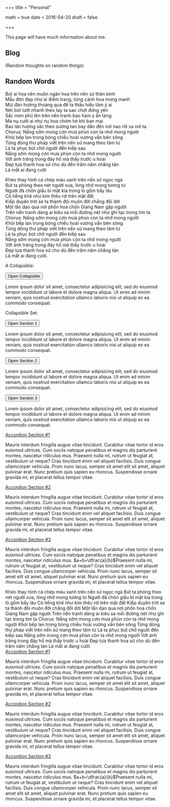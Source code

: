 +++
title = "Personal"

math = true
date = 2016-04-20
draft = false

+++

This page will have much information about me. 

## Blog
(Random thoughts on random things)


## Random Words
Bút ai họa nên muôn ngàn hoa trên nền sứ thân bình  
Mẫu đơn đẹp như ai điểm trang, từng cánh hoa mong manh  
Mùi đàn hương thoáng qua để ta thấu hiểu tâm ý ai  
Nét bút lướt nhanh theo tay ta sao chợt đứng yên  
Sắc men phủ lên trên nền tranh bao hàm ý ẩn tàng  
Mà nụ cười ai như nụ hoa chớm hé khi ban mai  
Bao làn hương sắc theo sương tan bay dần đến nơi nao rời xa nơi ta  
Chorus: Nắng sớm mong cơn mưa phùn còn ta nhớ mong người  
Khói bếp lan trong bóng chiều hoài vương vấn bên sông  
Từng dòng thư pháp viết trên nền sứ mang theo tâm tư  
Là ta phục bút chờ người đến kiếp sau  
Nắng sớm mong cơn mưa phùn còn ta nhớ mong người  
Vớt ánh trăng trong đáy hồ mà thấy trước u hoài  
Đẹp tựa thanh hoa sứ cho dù đến trăm năm chẳng tàn  
Là mắt ai đang cười  

Khéo thay hình cá chép màu xanh trên nền sứ ngọc ngà  
Bút ta phỏng theo nét người xưa, lòng nhớ mong tương tư   
Người đã chôn giấu bí mật kia trong lò gốm bấy lâu  
Có tiếng khẽ như kim thêu rơi trên mặt đất  
Kiếp duyên trời se ta thành đôi muôn đời chẳng đổi dời  
Một lần dạo qua nơi phồn hoa chốn Giang Nam gặp người  
Trên nền tranh dáng ai kiêu sa mỗi đường nét như ghi tạc trong tim ta  
Chorus: Nắng sớm mong cơn mưa phùn còn ta nhớ mong người  
Khói bếp lan trong bóng chiều hoài vương vấn bên sông  
Từng dòng thư pháp viết trên nền sứ mang theo tâm tư  
Là ta phục bút chờ người đến kiếp sau  
Nắng sớm mong cơn mưa phùn còn ta nhớ mong người  
Vớt ánh trăng trong đáy hồ mà thấy trước u hoài  
Đẹp tựa thanh hoa sứ cho dù đến trăm năm chẳng tàn  
Là mắt ai đang cười.  

<p>A Collapsible:</p>
<button class="collapsible">Open Collapsible</button>
<div class="content">
  <p>Lorem ipsum dolor sit amet, consectetur adipisicing elit, sed do eiusmod tempor incididunt ut labore et dolore magna aliqua. Ut enim ad minim veniam, quis nostrud exercitation ullamco laboris nisi ut aliquip ex ea commodo consequat.</p>
</div>

<p>Collapsible Set:</p>
<button class="collapsible">Open Section 1</button>
<div class="content">
  <p>Lorem ipsum dolor sit amet, consectetur adipisicing elit, sed do eiusmod tempor incididunt ut labore et dolore magna aliqua. Ut enim ad minim veniam, quis nostrud exercitation ullamco laboris nisi ut aliquip ex ea commodo consequat.</p>
</div>
<button class="collapsible">Open Section 2</button>
<div class="content">
  <p>Lorem ipsum dolor sit amet, consectetur adipisicing elit, sed do eiusmod tempor incididunt ut labore et dolore magna aliqua. Ut enim ad minim veniam, quis nostrud exercitation ullamco laboris nisi ut aliquip ex ea commodo consequat.</p>
</div>
<button class="collapsible">Open Section 3</button>
<div class="content">
  <p>Lorem ipsum dolor sit amet, consectetur adipisicing elit, sed do eiusmod tempor incididunt ut labore et dolore magna aliqua. Ut enim ad minim veniam, quis nostrud exercitation ullamco laboris nisi ut aliquip ex ea commodo consequat.</p>
</div>

<div class="accordion">
<div class="accordion-section">
<a class="accordion-section-title" href="#accordion-1">Accordion Section #1</a>
<div id="accordion-1" class="accordion-section-content">
<p>Mauris interdum fringilla augue vitae tincidunt. Curabitur vitae tortor id eros euismod ultrices. Cum sociis natoque penatibus et magnis dis parturient montes, nascetur ridiculus mus. Praesent nulla mi, rutrum ut feugiat at, vestibulum ut neque? Cras tincidunt enim vel aliquet facilisis. Duis congue ullamcorper vehicula. Proin nunc lacus, semper sit amet elit sit amet, aliquet pulvinar erat. Nunc pretium quis sapien eu rhoncus. Suspendisse ornare gravida mi, et placerat tellus tempor vitae.</p>
</div><!--end .accordion-section-content-->
</div><!--end .accordion-section-->
<div class="accordion-section">
<a class="accordion-section-title" href="#accordion-2">Accordion Section #2</a>
<div id="accordion-2" class="accordion-section-content">
<p>Mauris interdum fringilla augue vitae tincidunt. Curabitur vitae tortor id eros euismod ultrices. Cum sociis natoque penatibus et magnis dis parturient montes, nascetur ridiculus mus. Praesent nulla mi, rutrum ut feugiat at, vestibulum ut neque? Cras tincidunt enim vel aliquet facilisis. Duis congue ullamcorper vehicula. Proin nunc lacus, semper sit amet elit sit amet, aliquet pulvinar erat. Nunc pretium quis sapien eu rhoncus. Suspendisse ornare gravida mi, et placerat tellus tempor vitae.</p>
</div><!--end .accordion-section-content-->
</div><!--end .accordion-section-->
<div class="accordion-section">
<a class="accordion-section-title" href="#accordion-3">Accordion Section #3</a>
<div id="accordion-3" class="accordion-section-content">
<p>Mauris interdum fringilla augue vitae tincidunt. Curabitur vitae tortor id eros euismod ultrices. Cum sociis natoque penatibus et magnis dis parturient montes, nascetur ridiculus mus. $a+b=\dfrac{a}{b}$Praesent nulla mi, rutrum ut feugiat at, vestibulum ut neque? Cras tincidunt enim vel aliquet facilisis. Duis congue ullamcorper vehicula. Proin nunc lacus, semper sit amet elit sit amet, aliquet pulvinar erat. Nunc pretium quis sapien eu rhoncus. Suspendisse ornare gravida mi, et placerat tellus tempor vitae.</p>
</div><!--end .accordion-section-content-->
</div><!--end .accordion-section-->
</div><!--end .accordion-->
Khéo thay hình cá chép màu xanh trên nền sứ ngọc ngà  
Bút ta phỏng theo nét người xưa, lòng nhớ mong tương tư   
Người đã chôn giấu bí mật kia trong lò gốm bấy lâu  
Có tiếng khẽ như kim thêu rơi trên mặt đất  
Kiếp duyên trời se ta thành đôi muôn đời chẳng đổi dời  
Một lần dạo qua nơi phồn hoa chốn Giang Nam gặp người  
Trên nền tranh dáng ai kiêu sa mỗi đường nét như ghi tạc trong tim ta  
Chorus: Nắng sớm mong cơn mưa phùn còn ta nhớ mong người  
Khói bếp lan trong bóng chiều hoài vương vấn bên sông  
Từng dòng thư pháp viết trên nền sứ mang theo tâm tư  
Là ta phục bút chờ người đến kiếp sau  
Nắng sớm mong cơn mưa phùn còn ta nhớ mong người  
Vớt ánh trăng trong đáy hồ mà thấy trước u hoài  
Đẹp tựa thanh hoa sứ cho dù đến trăm năm chẳng tàn  
Là mắt ai đang cười.  
<div class="accordion">
<div class="accordion-section">
<a class="accordion-section-title" href="#accordion1">Accordion Section #1</a>
<div id="accordion1" class="accordion-section-content">
<p>Mauris interdum fringilla augue vitae tincidunt. Curabitur vitae tortor id eros euismod ultrices. Cum sociis natoque penatibus et magnis dis parturient montes, nascetur ridiculus mus. Praesent nulla mi, rutrum ut feugiat at, vestibulum ut neque? Cras tincidunt enim vel aliquet facilisis. Duis congue ullamcorper vehicula. Proin nunc lacus, semper sit amet elit sit amet, aliquet pulvinar erat. Nunc pretium quis sapien eu rhoncus. Suspendisse ornare gravida mi, et placerat tellus tempor vitae.</p>
</div><!--end .accordion-section-content-->
</div><!--end .accordion-section-->
<div class="accordion-section">
<a class="accordion-section-title" href="#accordion2">Accordion Section #2</a>
<div id="accordion2" class="accordion-section-content">
<p>Mauris interdum fringilla augue vitae tincidunt. Curabitur vitae tortor id eros euismod ultrices. Cum sociis natoque penatibus et magnis dis parturient montes, nascetur ridiculus mus. Praesent nulla mi, rutrum ut feugiat at, vestibulum ut neque? Cras tincidunt enim vel aliquet facilisis. Duis congue ullamcorper vehicula. Proin nunc lacus, semper sit amet elit sit amet, aliquet pulvinar erat. Nunc pretium quis sapien eu rhoncus. Suspendisse ornare gravida mi, et placerat tellus tempor vitae.</p>
</div><!--end .accordion-section-content-->
</div><!--end .accordion-section-->
<div class="accordion-section">
<a class="accordion-section-title" href="#accordion3">Accordion Section #3</a>
<div id="accordion3" class="accordion-section-content">
<p>Mauris interdum fringilla augue vitae tincidunt. Curabitur vitae tortor id eros euismod ultrices. Cum sociis natoque penatibus et magnis dis parturient montes, nascetur ridiculus mus. $a+b=\dfrac{a}{b}$Praesent nulla mi, rutrum ut feugiat at, vestibulum ut neque? Cras tincidunt enim vel aliquet facilisis. Duis congue ullamcorper vehicula. Proin nunc lacus, semper sit amet elit sit amet, aliquet pulvinar erat. Nunc pretium quis sapien eu rhoncus. Suspendisse ornare gravida mi, et placerat tellus tempor vitae.</p>
</div><!--end .accordion-section-content-->
</div><!--end .accordion-section-->
</div><!--end .accordion-->